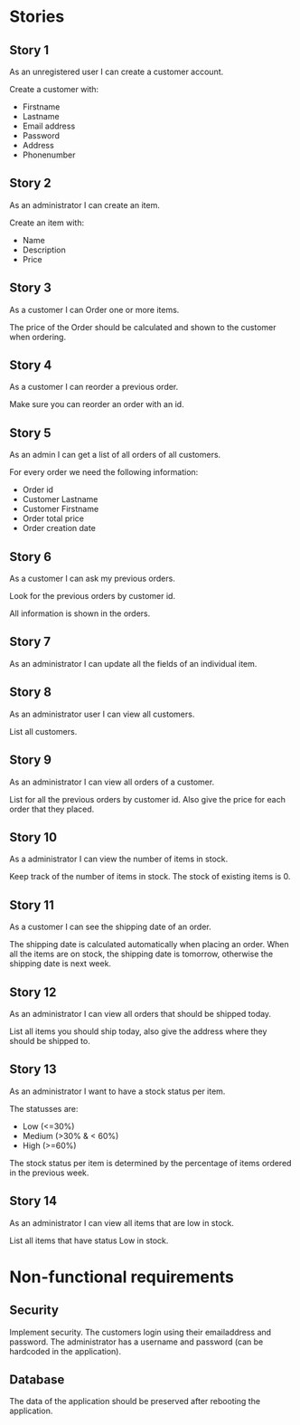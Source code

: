# Stories
## Story 1
As an unregistered user I can create a customer account.

Create a customer with:
* Firstname
* Lastname
* Email address
* Password
* Address
* Phonenumber

## Story 2
As an administrator I can create an item.

Create an item with:
* Name
* Description
* Price

## Story 3
As a customer I can Order one or more items.

The price of the Order should be calculated and shown to the customer when ordering.

## Story 4
As a customer I can reorder a previous order.

Make sure you can reorder an order with an id.

## Story 5
As an admin I can get a list of all orders of all customers.

For every order we need the following information:
* Order id
* Customer Lastname
* Customer Firstname
* Order total price
* Order creation date

## Story 6
As a customer I can ask my previous orders.

Look for the previous orders by customer id.

All information is shown in the orders.

## Story 7
As an administrator I can update all the fields of an individual item.

## Story 8
As an administrator user I can view all customers.

List all customers.

## Story 9
As an administrator I can view all orders of a customer.

List for all the previous orders by customer id.
Also give the price for each order that they placed.

## Story 10
As a administrator I can view the number of items in stock.

Keep track of the number of items in stock.
The stock of existing items is 0.

## Story 11
As a customer I can see the shipping date of an order.

The shipping date is calculated automatically when placing an order. When all the items are on stock, the shipping date is tomorrow, otherwise the shipping date is next week.

## Story 12
As an administrator I can view all orders that should be shipped today.

List all items you should ship today, also give the address where they should be shipped to.

## Story 13
As an administrator I want to have a stock status per item.

The statusses are:
* Low (<=30%)
* Medium (>30% & < 60%)
* High (>=60%)

The stock status per item is determined by the percentage of items ordered in the previous week.

## Story 14
As an administrator I can view all items that are low in stock.

List all items that have status Low in stock.

# Non-functional requirements
## Security
Implement security. The customers login using their emailaddress and password. The administrator has a username and password (can be hardcoded in the application).

## Database
The data of the application should be preserved after rebooting the application.

